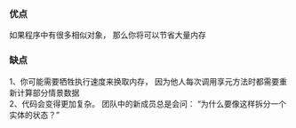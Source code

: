 ### 优点
如果程序中有很多相似对象， 那么你将可以节省大量内存
### 缺点
1、你可能需要牺牲执行速度来换取内存， 因为他人每次调用享元方法时都需要重新计算部分情景数据 </br>
2、代码会变得更加复杂。 团队中的新成员总是会问： “为什么要像这样拆分一个实体的状态？”

